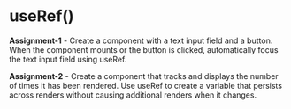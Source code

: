 # useRef()

 **Assignment-1**
    - Create a component with a text input field and a button. When the component mounts or the button is clicked, automatically focus the text input field using useRef.

 **Assignment-2**
    - Create a component that tracks and displays the number of times it has been rendered. Use useRef to create a variable that persists across renders without causing additional renders when it changes.